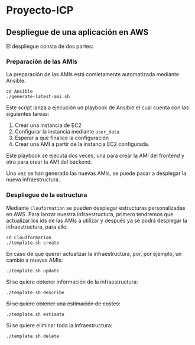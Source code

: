 # Proyecto-ICP
## Despliegue de una aplicación en AWS
El despliegue consta de dos partes:

### Preparación de las AMIs
La preparación de las AMIs está comletamente automatizada mediante Ansible.
```
cd Ansible
./generate-latest-ami.sh
```
Este script lanza a ejecución un playbook de Ansible el cual cuenta con las siguientes tareas:
1. Crear una instancia de EC2
  1. Configurar la instancia mediante `user_data`
2. Esperar a que finalice la configuración
3. Crear una AMI a partir de la instancia EC2 configurada.

Este playbook se ejecuta dos veces, una para crear la AMI del frontend y otra para crear la AMI del backend.

Una vez se han generado las nuevas AMIs, se puede pasar a desplegar la nueva infraestructura.

### Despliegue de la estructura
Mediante `Clouformation` se pueden desplegar estructuras personalizadas en AWS. Para lanzar nuestra infraestructura, primero tendremos que actualizar los ids de las AMIs a utilizar y después ya se podrá desplegar la infraestructura, para ello:
```
cd Cloudformation
./template.sh create
```

En caso de que querer actualizar la infraestructura, por, por ejemplo, un cambio a nuevas AMIs:
```
./template.sh update
```

Si se quiere obtener información de la infraestructura:
```
./template.sh describe
```

~~Si se quiere obtener una estimación de costes:~~
```
./template.sh estimate
```

Si se quiere eliminar toda la infraestructura:
```
./template.sh delete
```
